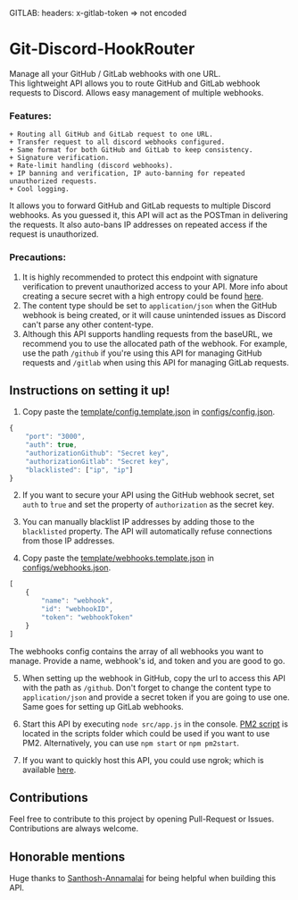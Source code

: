GITLAB: headers: x-gitlab-token => not encoded 

# Git-Discord-HookRouter
Manage all your GitHub / GitLab webhooks with one URL.  
This lightweight API allows you to route GitHub and GitLab webhook requests to Discord. Allows easy management of multiple webhooks.

### Features:
    + Routing all GitHub and GitLab request to one URL.
    + Transfer request to all discord webhooks configured.
    + Same format for both GitHub and GitLab to keep consistency.
    + Signature verification.
    + Rate-limit handling (discord webhooks).
    + IP banning and verification, IP auto-banning for repeated unauthorized requests.
    + Cool logging.

It allows you to forward GitHub and GitLab requests to multiple Discord webhooks. As you guessed it, this API will act as the POSTman in delivering the requests. It also auto-bans IP addresses on repeated access if the request is unauthorized.

### Precautions:
1) It is highly recommended to protect this endpoint with signature verification to prevent unauthorized access to your API. More info about creating a secure secret with a high entropy could be found [here](https://developer.github.com/webhooks/securing/).
2) The content type should be set to `application/json` when the GitHub webhook is being created, or it will cause unintended issues as Discord can't parse any other content-type.
3) Although this API supports handling requests from the baseURL, we recommend you to use the allocated path of the webhook. For example, use the path `/github` if you're using this API for managing GitHub requests and `/gitlab` when using this API for managing GitLab requests.

## Instructions on setting it up!
1) Copy paste the [template/config.template.json](https://github.com/Khaazz/GitH-Discord-HookRouter/template/config-template.json) in [configs/config.json](https://github.com/Khaazz/Git-Discord-HookRouter/configs/).
```js
{
    "port": "3000",
    "auth": true,
    "authorizationGithub": "Secret key",
    "authorizationGitlab": "Secret key",
    "blacklisted": ["ip", "ip"]
}
```

2) If you want to secure your API using the GitHub webhook secret, set `auth` to ̀`true` and set the property of `authorization` as the secret key.

3) You can manually blacklist IP addresses by adding those to the `blacklisted` property. The API will automatically refuse connections from those IP addresses.

4) Copy paste the [template/webhooks.template.json](https://github.com/Khaazz/Git-Discord-HookRouter/template/webhooks-template.json) in [configs/webhooks.json](https://github.com/Khaazz/Git-Discord-HookRouter/configs/).
```js
[
    {
        "name": "webhook",
        "id": "webhookID",
        "token": "webhookToken"
    }
]
```
The webhooks config contains the array of all webhooks you want to manage.
Provide a name, webhook's id, and token and you are good to go.

5) When setting up the webhook in GitHub, copy the url to access this API with the path as `/github`. Don't forget to change the content type to `application/json` and provide a secret token if you are going to use one. Same goes for setting up GitLab webhooks.

6) Start this API by executing `node src/app.js` in the console. [PM2 script](https://github.com/Khaazz/Git-Discord-HookRouter/scripts/start.js) is located in the scripts folder which could be used if you want to use PM2.
Alternatively, you can use `npm start` or `npm pm2start`.

7) If you want to quickly host this API, you could use ngrok; which is available [here](https://ngrok.com/).

## Contributions
Feel free to contribute to this project by opening Pull-Request or Issues.
Contributions are always welcome.

## Honorable mentions
Huge thanks to [Santhosh-Annamalai](https://github.com/Santhosh-Annamalai) for being helpful when building this API.
